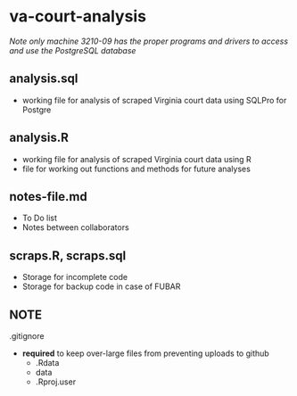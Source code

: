 # va-court-analysis

*Note only machine 3210-09 has the proper programs and drivers to access and use the PostgreSQL database*

## analysis.sql
* working file for analysis of scraped Virginia court data using SQLPro for Postgre

## analysis.R
* working file for analysis of scraped Virginia court data using R
* file for working out functions and methods for future analyses

## notes-file.md
* To Do list
* Notes between collaborators

## scraps.R, scraps.sql
* Storage for incomplete code
* Storage for backup code in case of FUBAR

## NOTE

.gitignore
* __required__ to keep over-large files from preventing uploads to github
	* .Rdata
	* data
	* .Rproj.user